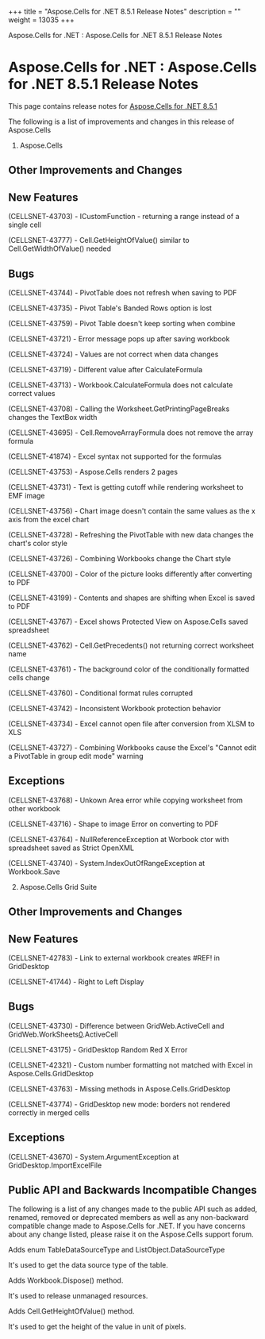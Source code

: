 +++
title = "Aspose.Cells for .NET 8.5.1 Release Notes" 
description = "" 
weight = 13035 
+++

Aspose.Cells for .NET : Aspose.Cells for .NET 8.5.1 Release Notes  

# Aspose.Cells for .NET : Aspose.Cells for .NET 8.5.1 Release Notes


This page contains release notes for [Aspose.Cells for .NET 8.5.1](http://www.aspose.com/downloads/cells/net/new-releases/aspose.cells-for-.net-8.5.1/)

The following is a list of improvements and changes in this release of Aspose.Cells

1) Aspose.Cells

## Other Improvements and Changes

## New Features

(CELLSNET-43703) - ICustomFunction - returning a range instead of a single cell

(CELLSNET-43777) - Cell.GetHeightOfValue() similar to Cell.GetWidthOfValue() needed

## Bugs

(CELLSNET-43744) - PivotTable does not refresh when saving to PDF

(CELLSNET-43735) - Pivot Table's Banded Rows option is lost

(CELLSNET-43759) - Pivot Table doesn't keep sorting when combine

(CELLSNET-43721) - Error message pops up after saving workbook

(CELLSNET-43724) - Values are not correct when data changes

(CELLSNET-43719) - Different value after CalculateFormula

(CELLSNET-43713) - Workbook.CalculateFormula does not calculate correct values

(CELLSNET-43708) - Calling the Worksheet.GetPrintingPageBreaks changes the TextBox width

(CELLSNET-43695) - Cell.RemoveArrayFormula does not remove the array formula

(CELLSNET-41874) - Excel syntax not supported for the formulas

(CELLSNET-43753) - Aspose.Cells renders 2 pages

(CELLSNET-43731) - Text is getting cutoff while rendering worksheet to EMF image

(CELLSNET-43756) - Chart image doesn't contain the same values as the x axis from the excel chart

(CELLSNET-43728) - Refreshing the PivotTable with new data changes the chart's color style

(CELLSNET-43726) - Combining Workbooks change the Chart style

(CELLSNET-43700) - Color of the picture looks differently after converting to PDF

(CELLSNET-43199) - Contents and shapes are shifting when Excel is saved to PDF

(CELLSNET-43767) - Excel shows Protected View on Aspose.Cells saved spreadsheet

(CELLSNET-43762) - Cell.GetPrecedents() not returning correct worksheet name

(CELLSNET-43761) - The background color of the conditionally formatted cells change

(CELLSNET-43760) - Conditional format rules corrupted

(CELLSNET-43742) - Inconsistent Workbook protection behavior

(CELLSNET-43734) - Excel cannot open file after conversion from XLSM to XLS

(CELLSNET-43727) - Combining Workbooks cause the Excel's "Cannot edit a PivotTable in group edit mode" warning

## Exceptions

(CELLSNET-43768) - Unkown Area error while copying worksheet from other workbook

(CELLSNET-43716) - Shape to image Error on converting to PDF

(CELLSNET-43764) - NullReferenceException at Worbook ctor with spreadsheet saved as Strict OpenXML

(CELLSNET-43740) - System.IndexOutOfRangeException at Workbook.Save

2) Aspose.Cells Grid Suite

## Other Improvements and Changes

## New Features

(CELLSNET-42783) - Link to external workbook creates #REF! in GridDesktop

(CELLSNET-41744) - Right to Left Display

## Bugs

(CELLSNET-43730) - Difference between GridWeb.ActiveCell and GridWeb.WorkSheets[0](/pages/createpage.action?spaceKey=cellsnet&title=0&linkCreation=true&fromPageId=5013621).ActiveCell

(CELLSNET-43175) - GridDesktop Random Red X Error

(CELLSNET-42321) - Custom number formatting not matched with Excel in Aspose.Cells.GridDesktop

(CELLSNET-43763) - Missing methods in Aspose.Cells.GridDesktop

(CELLSNET-43774) - GridDesktop new mode: borders not rendered correctly in merged cells

## Exceptions

(CELLSNET-43670) - System.ArgumentException at GridDesktop.ImportExcelFile

## Public API and Backwards Incompatible Changes

The following is a list of any changes made to the public API such as added, renamed, removed or deprecated members as well as any non-backward compatible change made to Aspose.Cells for .NET. If you have concerns about any change listed, please raise it on the Aspose.Cells support forum.

Adds enum TableDataSourceType and ListObject.DataSourceType

It's used to get the data source type of the table.

Adds Workbook.Dispose() method.

It's used to release unmanaged resources.

Adds Cell.GetHeightOfValue() method.

It's used to get the height of the value in unit of pixels.

